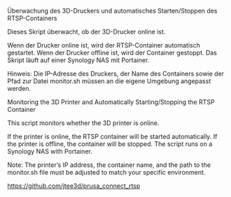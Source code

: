 Überwachung des 3D-Druckers und automatisches Starten/Stoppen des RTSP-Containers

Dieses Skript überwacht, ob der 3D-Drucker online ist.

Wenn der Drucker online ist, wird der RTSP-Container automatisch gestartet.
Wenn der Drucker offline ist, wird der Container gestoppt.
Das Skript läuft auf einer Synology NAS mit Portainer.

Hinweis:
Die IP-Adresse des Druckers, der Name des Containers sowie der Pfad zur Datei monitor.sh müssen an die eigene Umgebung angepasst werden.



Monitoring the 3D Printer and Automatically Starting/Stopping the RTSP Container

This script monitors whether the 3D printer is online.

If the printer is online, the RTSP container will be started automatically.
If the printer is offline, the container will be stopped.
The script runs on a Synology NAS with Portainer.

Note:
The printer’s IP address, the container name, and the path to the monitor.sh file must be adjusted to match your specific environment.

https://github.com/jtee3d/prusa_connect_rtsp

